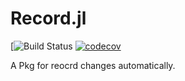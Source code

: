 # Record.jl

[![Build Status](https://github.com/wangl-cc/Record.jl/workflows/Run%20CI%20on%20master/badge.svg)
[![codecov](https://codecov.io/gh/wangl-cc/Record.jl/branch/master/graph/badge.svg?token=PB3THCTNJ9)](https://codecov.io/gh/wangl-cc/Record.jl)

A Pkg for reocrd changes automatically.
